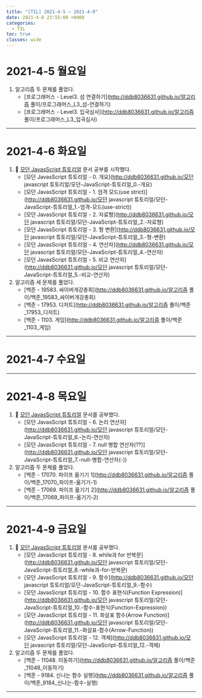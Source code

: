 ```yaml
---
title: "[TIL] 2021-4-5 ~ 2021-4-9"
date: 2021-4-8 23:55:00 +0900
categories:
  - TIL
toc: true
classes: wide
---
```


# 2021-4-5 월요일

1. 알고리즘 두 문제를 풀었다.
    - [프로그래머스 - Level3. 섬 연결하기](http://ddb8036631.github.io/알고리즘 풀이/프로그래머스_L3_섬-연결하기)
    - [프로그래머스 - Level3. 입국심사](http://ddb8036631.github.io/알고리즘 풀이/프로그래머스_L3_입국심사)

---

# 2021-4-6 화요일

1. 📕 [모던 JavasScript 튜토리얼](https://ko.javascript.info) 문서 공부를 시작했다.
    - [모던 JavasScript 튜토리얼 - 0. 개요](http://ddb8036631.github.io/모던 javascript 튜토리얼/모던-JavaScript-튜토리얼_0.-개요)
    - [모던 JavasScript 튜토리얼 - 1. 엄격 모드(use strict)](http://ddb8036631.github.io/모던 javascript 튜토리얼/모던-JavaScript-튜토리얼_1.-엄격-모드(use-strict))
    - [모던 JavasScript 튜토리얼 - 2. 자료형](http://ddb8036631.github.io/모던 javascript 튜토리얼/모던-JavaScript-튜토리얼_2.-자료형)
    - [모던 JavasScript 튜토리얼 - 3. 형 변환](http://ddb8036631.github.io/모던 javascript 튜토리얼/모던-JavaScript-튜토리얼_3.-형-변환)
    - [모던 JavasScript 튜토리얼 - 4. 연산자](http://ddb8036631.github.io/모던 javascript 튜토리얼/모던-JavaScript-튜토리얼_4.-연산자)
    - [모던 JavasScript 튜토리얼 - 5. 비교 연산자](http://ddb8036631.github.io/모던 javascript 튜토리얼/모던-JavaScript-튜토리얼_5.-비교-연산자)
2. 알고리즘 세 문제를 풀었다.
    - [백준 - 19583. 싸이버개강총회](http://ddb8036631.github.io/알고리즘 풀이/백준_19583_싸이버개강총회)
    - [백준 - 17953. 디저트](http://ddb8036631.github.io/알고리즘 풀이/백준_17953_디저트)
    - [백준 - 1103. 게임](http://ddb8036631.github.io/알고리즘 풀이/백준_1103_게임)

---

# 2021-4-7 수요일

---

# 2021-4-8 목요일

1. 📕 [모던 JavasScript 튜토리얼](https://ko.javascript.info) 문서를 공부했다.
    - [모던 JavasScript 튜토리얼 - 6. 논리 연산자](http://ddb8036631.github.io/모던 javascript 튜토리얼/모던-JavaScript-튜토리얼_6.-논리-연산자)
    - [모던 JavasScript 튜토리얼 - 7. null 병합 연산자(??)](http://ddb8036631.github.io/모던 javascript 튜토리얼/모던-JavaScript-튜토리얼_7.-null-병합-연산자(-))
2. 알고리즘 두 문제를 풀었다.
    - [백준 - 17070. 파이프 옮기기 1](http://ddb8036631.github.io/알고리즘 풀이/백준_17070_파이프-옮기기-1)
    - [백준 - 17069. 파이프 옮기기 2](http://ddb8036631.github.io/알고리즘 풀이/백준_17069_파이프-옮기기-2)
    
---

# 2021-4-9 금요일

1. 📕 [모던 JavasScript 튜토리얼](https://ko.javascript.info) 문서를 공부했다.
    - [모던 JavasScript 튜토리얼 - 8. while과 for 반복문](http://ddb8036631.github.io/모던 javascript 튜토리얼/모던-JavaScript-튜토리얼_8.-while과-for-반복문)
    - [모던 JavasScript 튜토리얼 - 9. 함수](http://ddb8036631.github.io/모던 javascript 튜토리얼/모던-JavaScript-튜토리얼_9.-함수)
    - [모던 JavasScript 튜토리얼 - 10. 함수 표현식(Function Expression)](http://ddb8036631.github.io/모던 javascript 튜토리얼/모던-JavaScript-튜토리얼_10.-함수-표현식(Function-Expression))
    - [모던 JavasScript 튜토리얼 - 11. 화살표 함수(Arrow Function)](http://ddb8036631.github.io/모던 javascript 튜토리얼/모던-JavaScript-튜토리얼_11.-화살표-함수(Arrow-Function))
    - [모던 JavasScript 튜토리얼 - 12. 객체](http://ddb8036631.github.io/모던 javascript 튜토리얼/모던-JavaScript-튜토리얼_12.-객체)
2. 알고리즘 두 문제를 풀었다.
    - [백준 - 11048. 이동하기](http://ddb8036631.github.io/알고리즘 풀이/백준_11048_이동하기)
    - [백준 - 9184. 신나는 함수 실행](http://ddb8036631.github.io/알고리즘 풀이/백준_9184_신나는-함수-실행)

---